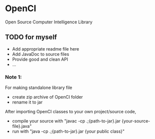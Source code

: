 # OpenCI
Open Source Computer Intelligence Library


## TODO for myself
- Add appropriate readme file here
- Add JavaDoc to source files
- Provide good and clean API 
- ...

### Note 1:
For making standalone library file
- create zip archive of OpenCI folder
- rename it to jar

After importing OpenCI classes to your own project/source code, 

- compile your source with "javac -cp .;{path-to-jar}.jar {your-source-file}.java" 
- run with "java -cp .;{path-to-jar}.jar {your public class}"
